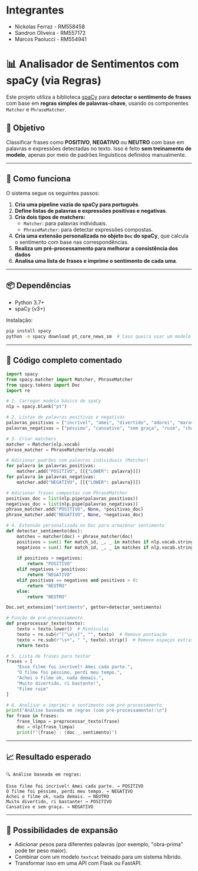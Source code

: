# Integrantes  
- Nickolas Ferraz - RM558458  
- Sandron Oliveira - RM557172  
- Marcos Paolucci - RM554941  

# 📊 Analisador de Sentimentos com spaCy (via Regras)

Este projeto utiliza a biblioteca [spaCy](https://spacy.io/) para **detectar o sentimento de frases** com base em **regras simples de palavras-chave**, usando os componentes `Matcher` e `PhraseMatcher`.

## 🚀 Objetivo

Classificar frases como **POSITIVO**, **NEGATIVO** ou **NEUTRO** com base em palavras e expressões detectadas no texto. Isso é feito **sem treinamento de modelo**, apenas por meio de padrões linguísticos definidos manualmente.

---

## 🧠 Como funciona

O sistema segue os seguintes passos:

1. **Cria uma pipeline vazia do spaCy para português**.
2. **Define listas de palavras e expressões positivas e negativas**.
3. **Cria dois tipos de matchers:**
   - `Matcher`: para palavras individuais.
   - `PhraseMatcher`: para detectar expressões compostas.
4. **Cria uma extensão personalizada no objeto `Doc` do spaCy**, que calcula o sentimento com base nas correspondências.
5. **Realiza um pré-processamento para melhorar a consistência dos dados**
6. **Analisa uma lista de frases e imprime o sentimento de cada uma**.

---

## 📦 Dependências

- Python 3.7+
- spaCy (v3+)

Instalação:
```bash
pip install spacy
python -m spacy download pt_core_news_sm  # Caso queira usar um modelo treinado futuramente
```

---

## 🧾 Código completo comentado

```python
import spacy
from spacy.matcher import Matcher, PhraseMatcher
from spacy.tokens import Doc
import re

# 1. Carregar modelo básico do spaCy
nlp = spacy.blank("pt")

# 2. Listas de palavras positivas e negativas
palavras_positivas = ["incrível", "amei", "divertido", "adorei", "maravilhosa", "obra-prima", "bom", "superou", "gostei", "linda", "recomendo"]
palavras_negativas = ["péssimo", "cansativo", "sem graça", "ruim", "chato", "decepcionante", "horrível", "sono", "mal feito", "sem sentido"]

# 3. Criar matchers
matcher = Matcher(nlp.vocab)
phrase_matcher = PhraseMatcher(nlp.vocab)

# Adicionar padrões com palavras individuais (Matcher)
for palavra in palavras_positivas:
    matcher.add("POSITIVO", [[{"LOWER": palavra}]])
for palavra in palavras_negativas:
    matcher.add("NEGATIVO", [[{"LOWER": palavra}]])

# Adicionar frases compostas com PhraseMatcher
positivas_doc = list(nlp.pipe(palavras_positivas))
negativas_doc = list(nlp.pipe(palavras_negativas))
phrase_matcher.add("POSITIVO", None, *positivas_doc)
phrase_matcher.add("NEGATIVO", None, *negativas_doc)

# 4. Extensão personalizada no Doc para armazenar sentimento
def detectar_sentimento(doc):
    matches = matcher(doc) + phrase_matcher(doc)
    positivos = sum(1 for match_id, _, _ in matches if nlp.vocab.strings[match_id] == "POSITIVO")
    negativos = sum(1 for match_id, _, _ in matches if nlp.vocab.strings[match_id] == "NEGATIVO")
    
    if positivos > negativos:
        return "POSITIVO"
    elif negativos > positivos:
        return "NEGATIVO"
    elif positivos == negativos and positivos > 0:
        return "NEUTRO"
    else:
        return "NEUTRO"

Doc.set_extension("sentimento", getter=detectar_sentimento)

# Função de pré-processamento
def preprocessar_texto(texto):
    texto = texto.lower()  # Minúsculas
    texto = re.sub(r"[^\w\s]", "", texto)  # Remove pontuação
    texto = re.sub(r"\s+", " ", texto).strip()  # Remove espaços extras
    return texto

# 5. Lista de frases para testar
frases = [
    "Esse filme foi incrível! Amei cada parte.",
    "O filme foi péssimo, perdi meu tempo.",
    "Achei o filme ok, nada demais.",
    "Muito divertido, ri bastante!",
    "Filme ruim"
]

# 6. Analisar e imprimir o sentimento com pré-processamento
print("Análise baseada em regras (com pré-processamento):\n")
for frase in frases:
    frase_limpa = preprocessar_texto(frase)
    doc = nlp(frase_limpa)
    print(f"{frase} : {doc._.sentimento}")

```

---

## 📈 Resultado esperado

```
🔍 Análise baseada em regras:

Esse filme foi incrível! Amei cada parte. → POSITIVO  
O filme foi péssimo, perdi meu tempo. → NEGATIVO  
Achei o filme ok, nada demais. → NEUTRO  
Muito divertido, ri bastante! → POSITIVO  
Cansativo e sem graça. → NEGATIVO  
```

---

## 🧩 Possibilidades de expansão

- Adicionar pesos para diferentes palavras (por exemplo, "obra-prima" pode ter peso maior).
- Combinar com um modelo `textcat` treinado para um sistema híbrido.
- Transformar isso em uma API com Flask ou FastAPI.
